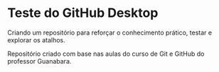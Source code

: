 # Teste do GitHub Desktop
 Criando um repositório para reforçar o conhecimento prático, testar e explorar os atalhos.

Repositório criado com base nas aulas do curso de Git e GitHub do professor Guanabara. 